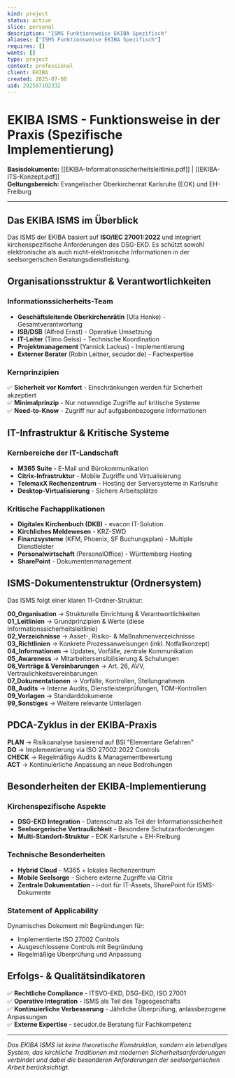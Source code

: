 ```yaml
---
kind: project
status: active
slice: personal
description: "ISMS Funktionsweise EKIBA Spezifisch"
aliases: ["ISMS Funktionsweise EKIBA Spezifisch"]
requires: []
wants: []
type: project
context: professional
client: EKIBA
created: 2025-07-08
uid: 202507102332
---
```


# EKIBA ISMS - Funktionsweise in der Praxis (Spezifische Implementierung)

**Basisdokumente:** [[EKIBA-Informationssicherheitsleitlinie.pdf]] | [[EKIBA-ITS-Konzept.pdf]]  
**Geltungsbereich:** Evangelischer Oberkirchenrat Karlsruhe (EOK) und EH-Freiburg

---

## Das EKIBA ISMS im Überblick

Das ISMS der EKIBA basiert auf **ISO/IEC 27001:2022** und integriert kirchenspezifische Anforderungen des DSG-EKD. Es schützt sowohl elektronische als auch nicht-elektronische Informationen in der seelsorgerischen Beratungsdienstleistung.

## Organisationsstruktur & Verantwortlichkeiten

### **Informationssicherheits-Team**
- **Geschäftsleitende Oberkirchenrätin** (Uta Henke) - Gesamtverantwortung
- **ISB/DSB** (Alfred Ernst) - Operative Umsetzung  
- **IT-Leiter** (Timo Geiss) - Technische Koordination
- **Projektmanagement** (Yannick Lackus) - Implementierung
- **Externer Berater** (Robin Leitner, secudor.de) - Fachexpertise

### **Kernprinzipien**
✅ **Sicherheit vor Komfort** - Einschränkungen werden für Sicherheit akzeptiert  
✅ **Minimalprinzip** - Nur notwendige Zugriffe auf kritische Systeme  
✅ **Need-to-Know** - Zugriff nur auf aufgabenbezogene Informationen  

## IT-Infrastruktur & Kritische Systeme

### **Kernbereiche der IT-Landschaft**
- **M365 Suite** - E-Mail und Bürokommunikation
- **Citrix-Infrastruktur** - Mobile Zugriffe und Virtualisierung  
- **TelemaxX Rechenzentrum** - Hosting der Serversysteme in Karlsruhe
- **Desktop-Virtualisierung** - Sichere Arbeitsplätze

### **Kritische Fachapplikationen**
- **Digitales Kirchenbuch (DKB)** - evacon IT-Solution
- **Kirchliches Meldewesen** - KRZ-SWD
- **Finanzsysteme** (KFM, Phoenix, SF Buchungsplan) - Multiple Dienstleister
- **Personalwirtschaft** (PersonalOffice) - Württemberg Hosting
- **SharePoint** - Dokumentenmanagement

## ISMS-Dokumentenstruktur (Ordnersystem)

Das ISMS folgt einer klaren 11-Ordner-Struktur:

**00_Organisation** → Strukturelle Einrichtung & Verantwortlichkeiten  
**01_Leitlinien** → Grundprinzipien & Werte (diese Informationssicherheitsleitlinie)  
**02_Verzeichnisse** → Asset-, Risiko- & Maßnahmenverzeichnisse  
**03_Richtlinien** → Konkrete Prozessanweisungen (inkl. Notfallkonzept)  
**04_Informationen** → Updates, Vorfälle, zentrale Kommunikation  
**05_Awareness** → Mitarbeitersensibilisierung & Schulungen  
**06_Verträge & Vereinbarungen** → Art. 26, AVV, Vertraulichkeitsvereinbarungen  
**07_Dokumentationen** → Vorfälle, Kontrollen, Stellungnahmen  
**08_Audits** → Interne Audits, Dienstleisterprüfungen, TOM-Kontrollen  
**09_Vorlagen** → Standarddokumente  
**99_Sonstiges** → Weitere relevante Unterlagen

## PDCA-Zyklus in der EKIBA-Praxis

**PLAN** → Risikoanalyse basierend auf BSI "Elementare Gefahren"  
**DO** → Implementierung via ISO 27002:2022 Controls  
**CHECK** → Regelmäßige Audits & Managementbewertung  
**ACT** → Kontinuierliche Anpassung an neue Bedrohungen

## Besonderheiten der EKIBA-Implementierung

### **Kirchenspezifische Aspekte**
- **DSG-EKD Integration** - Datenschutz als Teil der Informationssicherheit
- **Seelsorgerische Vertraulichkeit** - Besondere Schutzanforderungen
- **Multi-Standort-Struktur** - EOK Karlsruhe + EH-Freiburg

### **Technische Besonderheiten**
- **Hybrid Cloud** - M365 + lokales Rechenzentrum
- **Mobile Seelsorge** - Sichere externe Zugriffe via Citrix
- **Zentrale Dokumentation** - i-doit für IT-Assets, SharePoint für ISMS-Dokumente

### **Statement of Applicability**
Dynamisches Dokument mit Begründungen für:
- Implementierte ISO 27002 Controls
- Ausgeschlossene Controls mit Begründung  
- Regelmäßige Überprüfung und Anpassung

## Erfolgs- & Qualitätsindikatoren

✅ **Rechtliche Compliance** - ITSVO-EKD, DSG-EKD, ISO 27001  
✅ **Operative Integration** - ISMS als Teil des Tagesgeschäfts  
✅ **Kontinuierliche Verbesserung** - Jährliche Überprüfung, anlassbezogene Anpassungen  
✅ **Externe Expertise** - secudor.de Beratung für Fachkompetenz

---

*Das EKIBA ISMS ist keine theoretische Konstruktion, sondern ein lebendiges System, das kirchliche Traditionen mit modernen Sicherheitsanforderungen verbindet und dabei die besonderen Anforderungen der seelsorgerischen Arbeit berücksichtigt.*
